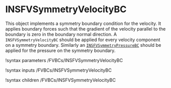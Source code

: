 # INSFVSymmetryVelocityBC

This object implements a symmetry boundary condition for the velocity. It
applies boundary forces such that the gradient of the velocity parallel to the
boundary is zero in the boundary normal direction. A `INSFVSymmetryVelocityBC`
should be applied for every velocity component on a symmetry boundary. Similarly
an [`INSFVSymmetryPressureBC`](INSFVSymmetryPressureBC.md) should be applied for
the pressure on the symmetry boundary.

!syntax parameters /FVBCs/INSFVSymmetryVelocityBC

!syntax inputs /FVBCs/INSFVSymmetryVelocityBC

!syntax children /FVBCs/INSFVSymmetryVelocityBC
